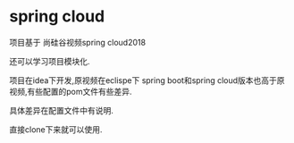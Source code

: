# spring cloud

项目基于 尚硅谷视频spring cloud2018

还可以学习项目模块化.

项目在idea下开发,原视频在eclispe下
spring boot和spring cloud版本也高于原视频,有些配置的pom文件有些差异.

具体差异在配置文件中有说明.

直接clone下来就可以使用.


